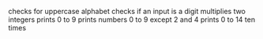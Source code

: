 checks for uppercase alphabet
checks if an input is a digit
multiplies two integers
prints 0 to 9
prints numbers 0 to 9 except 2 and 4
prints 0 to 14 ten times
